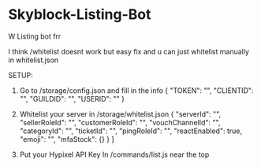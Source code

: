 # Skyblock-Listing-Bot
W Listing bot frr


I think /whitelist doesnt work but easy fix and u can just whitelist manually in whitelist.json


SETUP:

1. Go to /storage/config.json and fill in the info 
{
    "TOKEN": "",
    "CLIENTID": "",
    "GUILDID": "",
    "USERID": ""
}

2. Whitelist your server in /storage/whitelist.json
     {
    "serverId": "",
    "sellerRoleId": "",
    "customerRoleId": "",
    "vouchChannelId": "",
    "categoryId": "",
    "ticketId": "",
    "pingRoleId": "",
    "reactEnabled": true,
    "emoji": "",
    "mfaStock": {}
  }
]
3. Put your Hypixel API Key In /commands/list.js near the top
